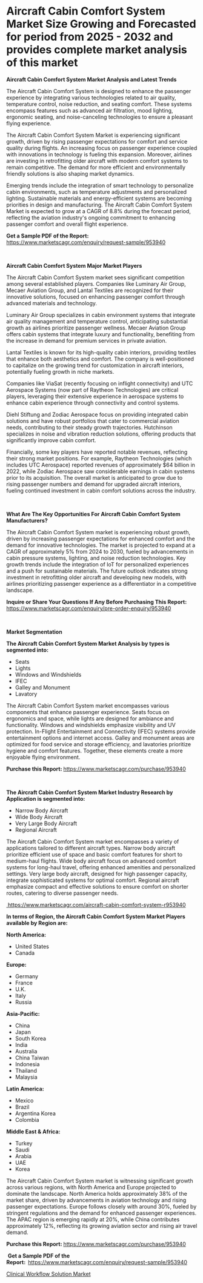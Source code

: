<p><h1>Aircraft Cabin Comfort System Market Size Growing and Forecasted for period from 2025 - 2032 and provides complete market analysis of this market</h1></p><p><strong>Aircraft Cabin Comfort System Market Analysis and Latest Trends</strong></p>
<p><p>The Aircraft Cabin Comfort System is designed to enhance the passenger experience by integrating various technologies related to air quality, temperature control, noise reduction, and seating comfort. These systems encompass features such as advanced air filtration, mood lighting, ergonomic seating, and noise-canceling technologies to ensure a pleasant flying experience. </p><p>The Aircraft Cabin Comfort System Market is experiencing significant growth, driven by rising passenger expectations for comfort and service quality during flights. An increasing focus on passenger experience coupled with innovations in technology is fueling this expansion. Moreover, airlines are investing in retrofitting older aircraft with modern comfort systems to remain competitive. The demand for more efficient and environmentally friendly solutions is also shaping market dynamics. </p><p>Emerging trends include the integration of smart technology to personalize cabin environments, such as temperature adjustments and personalized lighting. Sustainable materials and energy-efficient systems are becoming priorities in design and manufacturing. The Aircraft Cabin Comfort System Market is expected to grow at a CAGR of 8.8% during the forecast period, reflecting the aviation industry's ongoing commitment to enhancing passenger comfort and overall flight experience.</p></p>
<p><strong>Get a Sample PDF of the Report:&nbsp;</strong> <a href="https://www.marketscagr.com/enquiry/request-sample/953940?utm_campaign=3045&utm_medium=2&utm_source=Github&utm_content=ia&utm_term=08032025&utm_id=aircraft-cabin-comfort-system">https://www.marketscagr.com/enquiry/request-sample/953940</a></p>
<p>&nbsp;</p>
<p><strong>Aircraft Cabin Comfort System Major Market Players</strong></p>
<p><p>The Aircraft Cabin Comfort System market sees significant competition among several established players. Companies like Luminary Air Group, Mecaer Aviation Group, and Lantal Textiles are recognized for their innovative solutions, focused on enhancing passenger comfort through advanced materials and technology.</p><p>Luminary Air Group specializes in cabin environment systems that integrate air quality management and temperature control, anticipating substantial growth as airlines prioritize passenger wellness. Mecaer Aviation Group offers cabin systems that integrate luxury and functionality, benefiting from the increase in demand for premium services in private aviation.</p><p>Lantal Textiles is known for its high-quality cabin interiors, providing textiles that enhance both aesthetics and comfort. The company is well-positioned to capitalize on the growing trend for customization in aircraft interiors, potentially fueling growth in niche markets.</p><p>Companies like ViaSat (recently focusing on inflight connectivity) and UTC Aerospace Systems (now part of Raytheon Technologies) are critical players, leveraging their extensive experience in aerospace systems to enhance cabin experience through connectivity and control systems.</p><p>Diehl Stiftung and Zodiac Aerospace focus on providing integrated cabin solutions and have robust portfolios that cater to commercial aviation needs, contributing to their steady growth trajectories. Hutchinson specializes in noise and vibration reduction solutions, offering products that significantly improve cabin comfort.</p><p>Financially, some key players have reported notable revenues, reflecting their strong market positions. For example, Raytheon Technologies (which includes UTC Aerospace) reported revenues of approximately $64 billion in 2022, while Zodiac Aerospace saw considerable earnings in cabin systems prior to its acquisition. The overall market is anticipated to grow due to rising passenger numbers and demand for upgraded aircraft interiors, fueling continued investment in cabin comfort solutions across the industry.</p></p>
<p>&nbsp;</p>
<p><strong>What Are The Key Opportunities For Aircraft Cabin Comfort System Manufacturers?</strong></p>
<p><p>The Aircraft Cabin Comfort System market is experiencing robust growth, driven by increasing passenger expectations for enhanced comfort and the demand for innovative technologies. The market is projected to expand at a CAGR of approximately 5% from 2024 to 2030, fueled by advancements in cabin pressure systems, lighting, and noise reduction technologies. Key growth trends include the integration of IoT for personalized experiences and a push for sustainable materials. The future outlook indicates strong investment in retrofitting older aircraft and developing new models, with airlines prioritizing passenger experience as a differentiator in a competitive landscape.</p></p>
<p><strong>Inquire or Share Your Questions If Any Before Purchasing This Report:</strong> <a href="https://www.marketscagr.com/enquiry/pre-order-enquiry/953940?utm_campaign=3045&utm_medium=2&utm_source=Github&utm_content=ia&utm_term=08032025&utm_id=aircraft-cabin-comfort-system">https://www.marketscagr.com/enquiry/pre-order-enquiry/953940</a></p>
<p>&nbsp;</p>
<p><strong>Market Segmentation</strong></p>
<p><strong>The Aircraft Cabin Comfort System Market Analysis by types is segmented into:</strong></p>
<p><ul><li>Seats</li><li>Lights</li><li>Windows and Windshields</li><li>IFEC</li><li>Galley and Monument</li><li>Lavatory</li></ul></p>
<p><p>The Aircraft Cabin Comfort System market encompasses various components that enhance passenger experience. Seats focus on ergonomics and space, while lights are designed for ambiance and functionality. Windows and windshields emphasize visibility and UV protection. In-Flight Entertainment and Connectivity (IFEC) systems provide entertainment options and internet access. Galley and monument areas are optimized for food service and storage efficiency, and lavatories prioritize hygiene and comfort features. Together, these elements create a more enjoyable flying environment.</p></p>
<p><strong>Purchase this Report:&nbsp;</strong><a href="https://www.marketscagr.com/purchase/953940?utm_campaign=3045&utm_medium=2&utm_source=Github&utm_content=ia&utm_term=08032025&utm_id=aircraft-cabin-comfort-system">https://www.marketscagr.com/purchase/953940</a></p>
<p>&nbsp;</p>
<p><strong>The Aircraft Cabin Comfort System Market Industry Research by Application is segmented into:</strong></p>
<p><ul><li>Narrow Body Aircraft</li><li>Wide Body Aircraft</li><li>Very Large Body Aircraft</li><li>Regional Aircraft</li></ul></p>
<p><p>The Aircraft Cabin Comfort System market encompasses a variety of applications tailored to different aircraft types. Narrow body aircraft prioritize efficient use of space and basic comfort features for short to medium-haul flights. Wide body aircraft focus on advanced comfort systems for long-haul travel, offering enhanced amenities and personalized settings. Very large body aircraft, designed for high passenger capacity, integrate sophisticated systems for optimal comfort. Regional aircraft emphasize compact and effective solutions to ensure comfort on shorter routes, catering to diverse passenger needs.</p></p>
<p><a href="https://www.marketscagr.com/aircraft-cabin-comfort-system-r953940?utm_campaign=3045&utm_medium=2&utm_source=Github&utm_content=ia&utm_term=08032025&utm_id=aircraft-cabin-comfort-system">&nbsp;https://www.marketscagr.com/aircraft-cabin-comfort-system-r953940</a></p>
<p><strong>In terms of Region, the Aircraft Cabin Comfort System Market Players available by Region are:</strong></p>
<p>
    <p> <strong> North America: </strong>
        <ul>
            <li>United States</li>
            <li>Canada</li>
        </ul>
        </p> 
    <p> <strong> Europe: </strong>
        <ul>
            <li>Germany</li>
            <li>France</li>
            <li>U.K.</li>
            <li>Italy</li>
            <li>Russia</li>
        </ul>
        </p> 
    <p> <strong> Asia-Pacific: </strong>
        <ul>
            <li>China</li>
            <li>Japan</li>
            <li>South Korea</li>
            <li>India</li>
            <li>Australia</li>
            <li>China Taiwan</li>
            <li>Indonesia</li>
            <li>Thailand</li>
            <li>Malaysia</li>
        </ul>
        </p> 
    <p> <strong> Latin America: </strong>
        <ul>
            <li>Mexico</li>
            <li>Brazil</li>
            <li>Argentina Korea</li>
            <li>Colombia</li>
        </ul>
        </p> 
    <p> <strong> Middle East & Africa: </strong>
        <ul>
            <li>Turkey</li>
            <li>Saudi</li>
            <li>Arabia</li>
            <li>UAE</li>
            <li>Korea</li>
        </ul>
    </p>
    </p>
<p><p>The Aircraft Cabin Comfort System market is witnessing significant growth across various regions, with North America and Europe projected to dominate the landscape. North America holds approximately 38% of the market share, driven by advancements in aviation technology and rising passenger expectations. Europe follows closely with around 30%, fueled by stringent regulations and the demand for enhanced passenger experiences. The APAC region is emerging rapidly at 20%, while China contributes approximately 12%, reflecting its growing aviation sector and rising air travel demand.</p></p>
<p><strong>Purchase this Report: </strong><a href="https://www.marketscagr.com/purchase/953940?utm_campaign=3045&utm_medium=2&utm_source=Github&utm_content=ia&utm_term=08032025&utm_id=aircraft-cabin-comfort-system">https://www.marketscagr.com/purchase/953940</a></p>
<p>&nbsp;<strong>Get a Sample PDF of the Report:&nbsp;&nbsp;</strong><a href="https://www.marketscagr.com/enquiry/request-sample/953940?utm_campaign=3045&utm_medium=2&utm_source=Github&utm_content=ia&utm_term=08032025&utm_id=aircraft-cabin-comfort-system">https://www.marketscagr.com/enquiry/request-sample/953940</a></p>
<p><strong></strong></p>
<p><p><a href="https://github.com/miottaredlin79/Market-Research-Report-List-1/blob/main/clinical-workflow-solution-market.md?utm_campaign=3045&utm_medium=2&utm_source=Github&utm_content=ia&utm_term=08032025&utm_id=aircraft-cabin-comfort-system">Clinical Workflow Solution Market</a></p></p>